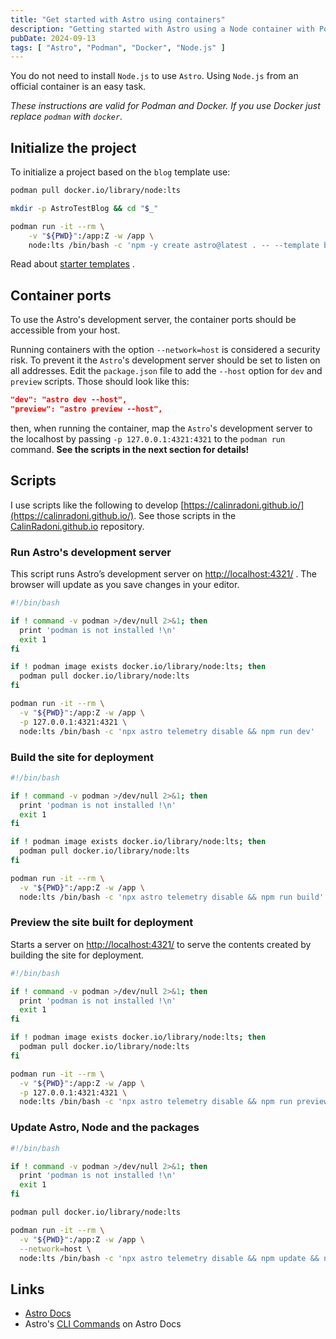 ```yaml
---
title: "Get started with Astro using containers"
description: "Getting started with Astro using a Node container with Podman or Docker"
pubDate: 2024-09-13
tags: [ "Astro", "Podman", "Docker", "Node.js" ]
---
```


You do not need to install `Node.js` to use `Astro`. Using `Node.js` from an official container is an easy task.

*These instructions are valid for Podman and Docker. If you use Docker just replace `podman` with `docker`.*

## Initialize the project

To initialize a project based on the `blog` template use:

```sh
podman pull docker.io/library/node:lts

mkdir -p AstroTestBlog && cd "$_"

podman run -it --rm \
    -v "${PWD}":/app:Z -w /app \
    node:lts /bin/bash -c 'npm -y create astro@latest . -- --template blog --install --git --typescript strict'
```

Read about [starter templates](https://docs.astro.build/en/install-and-setup/#use-a-theme-or-starter-template) .

## Container ports

To use the Astro's development server, the container ports should be accessible from your host.

Running containers with the option `--network=host` is considered a security risk. To prevent it the `Astro`'s development server should be set to listen on all addresses. Edit the `package.json` file to add the `--host` option for `dev` and `preview` scripts. Those should look like this:

```json
"dev": "astro dev --host",
"preview": "astro preview --host",
```

then, when running the container, map the `Astro`'s development server to the localhost by passing `-p 127.0.0.1:4321:4321` to the `podman run` command. **See the scripts in the next section for details!**

## Scripts

I use scripts like the following to develop [https://calinradoni.github.io/](https://calinradoni.github.io/). See those scripts in the [CalinRadoni.github.io](https://github.com/CalinRadoni/CalinRadoni.github.io) repository.

### Run Astro's development server

This script runs Astro’s development server on [http://localhost:4321/](http://localhost:4321/) . The browser will update as you save changes in your editor.

```bash
#!/bin/bash

if ! command -v podman >/dev/null 2>&1; then
  print 'podman is not installed !\n'
  exit 1
fi

if ! podman image exists docker.io/library/node:lts; then
  podman pull docker.io/library/node:lts
fi

podman run -it --rm \
  -v "${PWD}":/app:Z -w /app \
  -p 127.0.0.1:4321:4321 \
  node:lts /bin/bash -c 'npx astro telemetry disable && npm run dev'
```

### Build the site for deployment

```bash
#!/bin/bash

if ! command -v podman >/dev/null 2>&1; then
  print 'podman is not installed !\n'
  exit 1
fi

if ! podman image exists docker.io/library/node:lts; then
  podman pull docker.io/library/node:lts
fi

podman run -it --rm \
  -v "${PWD}":/app:Z -w /app \
  node:lts /bin/bash -c 'npx astro telemetry disable && npm run build'
```

### Preview the site built for deployment

Starts a server on [http://localhost:4321/](http://localhost:4321/) to serve the contents created by building the site for deployment.

```bash
#!/bin/bash

if ! command -v podman >/dev/null 2>&1; then
  print 'podman is not installed !\n'
  exit 1
fi

if ! podman image exists docker.io/library/node:lts; then
  podman pull docker.io/library/node:lts
fi

podman run -it --rm \
  -v "${PWD}":/app:Z -w /app \
  -p 127.0.0.1:4321:4321 \
  node:lts /bin/bash -c 'npx astro telemetry disable && npm run preview'
```

### Update Astro, Node and the packages

```bash
#!/bin/bash

if ! command -v podman >/dev/null 2>&1; then
  print 'podman is not installed !\n'
  exit 1
fi

podman pull docker.io/library/node:lts

podman run -it --rm \
  -v "${PWD}":/app:Z -w /app \
  --network=host \
  node:lts /bin/bash -c 'npx astro telemetry disable && npm update && npx @astrojs/upgrade'
```

## Links

- [Astro Docs](https://docs.astro.build/en/getting-started/)
- Astro's [CLI Commands](https://docs.astro.build/en/reference/cli-reference/) on Astro Docs
